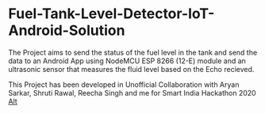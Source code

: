 # Fuel-Tank-Level-Detector-IoT-Android-Solution
The Project aims to send the status of the fuel level in the tank and send the data to an Android App using NodeMCU ESP 8266 (12-E) module and an ultrasonic sensor that measures the fluid level based on the Echo recieved. 

This Project has been developed in Unofficial Collaboration with Aryan Sarkar, Shruti Rawal, Reecha Singh and me for Smart India Hackathon 2020
[Alt](https://github.com/amandewatnitrr/Fuel-Tank-Level-Detector-IoT-Android-Solution/blob/master/IMG20200419155607.jpg)
